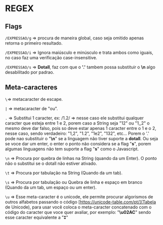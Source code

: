 # REGEX
## Flags
`/EXPRESSAO/g` => procura de maneira global, caso seja omitido apenas retorna o primeiro resultado.

`/EXPRESSAO/i` => Ignora maiúsculo e minúsculo e trata ambos como iguais, no caso faz uma verificação case-insensitive.

`/EXPRESSAO/s` => **Dotall**, faz com que o **'.'** tambem possa substituir o **\n** algo desabilitado por padrao.

## Meta-caracteres 

`\`=> metacaracter de escape.

`|` => metacaracter de "ou".

`.` => Substitui 1 caracter, ex: /1.2/ => nesse caso ele substitui qualquer caracter que esteja entre 1 e 2, porem caso a String seja "12" ou "1,,2" o mesmo deve dar falso, pois so deve estar apenas 1 caracter entre o 1 e o 2, nesse caso, sendo verdadeiro: "1,2", "1.2", "1e2", "132", etc... Porem o '.' pode nao substituir o "**\n**" se a linguagem não tiver suporte a **dotall**. Ou seja se voce dar um enter, o enter o ponto não considera se a flag "**s**", porem algumas linguagens não tem suporte a flag "**s**" como o Javascript. 

`\n` => Procura por quebra de linhas na String (quando da um Enter). O ponto não o substitui se o dotall não estiver ativado.

`\t` => Procura por tabulação na String (Quando da um tab).

`\s` => Procura por tabulação ou Quebra de linha e espaço em branco (Quando da um tab, um espaço ou um enter).

`\u` => Esse meta-caracter é o unicode, ele permite procurar algorismos de outros alfabetos passando o código [https://unicode-table.com/pt/](Tabela de Unicode), para usar você coloca o meta-caracter concatenado com o código do caracter que voce quer avaliar, por exemplo: "**\u02AC**" sendo esse caracter equivalente a "**ʬ**"